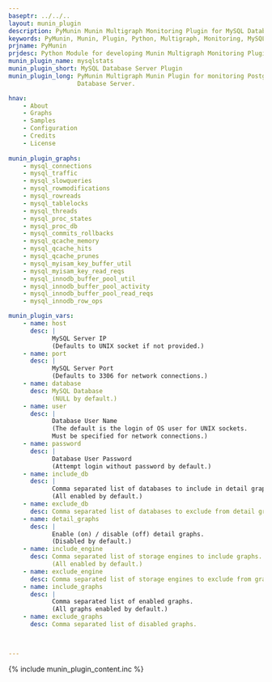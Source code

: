 ```yaml
---
baseptr: ../../..
layout: munin_plugin
description: PyMunin Munin Multigraph Monitoring Plugin for MySQL Database Server in Python.
keywords: PyMunin, Munin, Plugin, Python, Multigraph, Monitoring, MySQL, Database, MyISAM, InnoDB
prjname: PyMunin
prjdesc: Python Module for developing Munin Multigraph Monitoring Plugins
munin_plugin_name: mysqlstats
munin_plugin_short: MySQL Database Server Plugin
munin_plugin_long: PyMunin Multigraph Munin Plugin for monitoring PostgreSQL 
                   Database Server.

hnav:
    - About
    - Graphs
    - Samples
    - Configuration
    - Credits
    - License
                   
munin_plugin_graphs:
    - mysql_connections
    - mysql_traffic
    - mysql_slowqueries
    - mysql_rowmodifications
    - mysql_rowreads
    - mysql_tablelocks
    - mysql_threads
    - mysql_proc_states
    - mysql_proc_db
    - mysql_commits_rollbacks
    - mysql_qcache_memory
    - mysql_qcache_hits
    - mysql_qcache_prunes
    - mysql_myisam_key_buffer_util
    - mysql_myisam_key_read_reqs
    - mysql_innodb_buffer_pool_util
    - mysql_innodb_buffer_pool_activity
    - mysql_innodb_buffer_pool_read_reqs
    - mysql_innodb_row_ops

munin_plugin_vars:
    - name: host
      desc: |
            MySQL Server IP
            (Defaults to UNIX socket if not provided.)
    - name: port
      desc: | 
            MySQL Server Port
            (Defaults to 3306 for network connections.)
    - name: database
      desc: MySQL Database
            (NULL by default.)
    - name: user
      desc: |
            Database User Name
            (The default is the login of OS user for UNIX sockets.
            Must be specified for network connections.)
    - name: password
      desc: |
            Database User Password
            (Attempt login without password by default.)
    - name: include_db
      desc: |
            Comma separated list of databases to include in detail graphs.
            (All enabled by default.)
    - name: exclude_db
      desc: Comma separated list of databases to exclude from detail graphs.
    - name: detail_graphs
      desc: | 
            Enable (on) / disable (off) detail graphs.
            (Disabled by default.)
    - name: include_engine
      desc: Comma separated list of storage engines to include graphs.
            (All enabled by default.)
    - name: exclude_engine
      desc: Comma separated list of storage engines to exclude from graphs.
    - name: include_graphs
      desc: |
            Comma separated list of enabled graphs.
            (All graphs enabled by default.)
    - name: exclude_graphs
      desc: Comma separated list of disabled graphs.


    
---
```


{% include munin_plugin_content.inc %}
